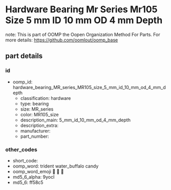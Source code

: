 # Hardware Bearing Mr Series Mr105 Size 5 mm ID 10 mm OD 4 mm Depth  

note: This is part of OOMP the Oopen Organization Method For Parts. For more details: https://github.com/oomlout/oomp_base

##  part details





### id
* oomp_id: hardware_bearing_MR_series_MR105_size_5_mm_id_10_mm_od_4_mm_depth
  * classification: hardware
  * type: bearing
  * size: MR_series
  * color: MR105_size
  * description_main: 5_mm_id_10_mm_od_4_mm_depth
  * description_extra: 
  * manufacturer: 
  * part_number: 

### other_codes
* short_code: 
* oomp_word: trident water_buffalo candy
* oomp_word_emoji :trident: :water_buffalo: :candy:
* md5_6_alpha: 9yocl
* md5_6: ff58c5
